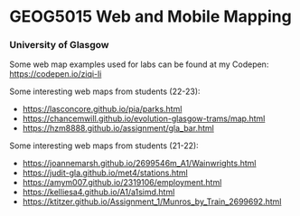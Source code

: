 
# GEOG5015 Web and Mobile Mapping
### University of Glasgow

Some web map examples used for labs can be found at my Codepen: https://codepen.io/ziqi-li

Some interesting web maps from students (22-23):
- https://lasconcore.github.io/pia/parks.html
- https://chancemwill.github.io/evolution-glasgow-trams/map.html
- https://hzm8888.github.io/assignment/gla_bar.html

Some interesting web maps from students (21-22):
- https://joannemarsh.github.io/2699546m_A1/Wainwrights.html
- https://judit-gla.github.io/met4/stations.html
- https://amym007.github.io/2319106/employment.html
- https://kelliesa4.github.io/A1/a1simd.html
- https://ktitzer.github.io/Assignment_1/Munros_by_Train_2699692.html


